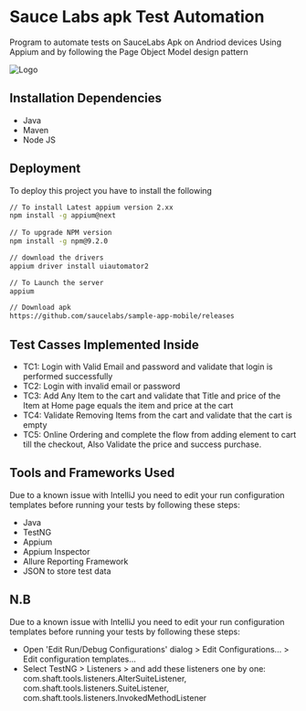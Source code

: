 
# Sauce Labs apk Test Automation 

Program to automate tests on SauceLabs Apk on Andriod devices Using Appium and by following the Page Object Model design pattern





![Logo](https://seeklogo.com/images/S/sauce-labs-logo-413E1BDE63-seeklogo.com.png)


## Installation Dependencies
- Java
- Maven
- Node JS

## Deployment

To deploy this project you have to install the following

```bash
// To install Latest appium version 2.xx
npm install -g appium@next
 
// To upgrade NPM version 
npm install -g npm@9.2.0

// download the drivers
appium driver install uiautomator2

// To Launch the server 
appium

// Download apk
https://github.com/saucelabs/sample-app-mobile/releases
```
## Test Casses Implemented Inside

- TC1: Login with Valid Email and password and validate that login is performed successfully
- TC2: Login with invalid email or password
- TC3: Add Any Item to the cart and validate that Title and price of the Item at Home page equals the item and price at the cart
- TC4: Validate Removing Items from the cart and validate that the cart is empty
- TC5: Online Ordering and complete the flow from adding element to cart till the checkout, Also Validate the price and success purchase.


## Tools and Frameworks Used
Due to a known issue with IntelliJ you need to edit your run configuration templates before running your tests by following these steps:
-  Java
-  TestNG
-  Appium
-  Appium Inspector
-  Allure Reporting Framework
- JSON to store test data

## N.B
Due to a known issue with IntelliJ you need to edit your run configuration templates before running your tests by following these steps:
- Open 'Edit Run/Debug Configurations' dialog > Edit Configurations... > Edit configuration templates...
- Select TestNG > Listeners > and add these listeners one by one:
com.shaft.tools.listeners.AlterSuiteListener, com.shaft.tools.listeners.SuiteListener, com.shaft.tools.listeners.InvokedMethodListener
